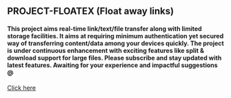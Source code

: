 ## PROJECT-FLOATEX (Float away links)

#### This project aims real-time link/text/file transfer along with limited storage facilities. It aims at requiring minimum authentication yet secured way of transferring content/data among your devices quickly. The project is under continuous enhancement with exciting features like split & download support for large files. Please subscribe and stay updated with latest features. Awaiting for your experience and impactful suggestions @
[Click here](https://links.droplee.com)
